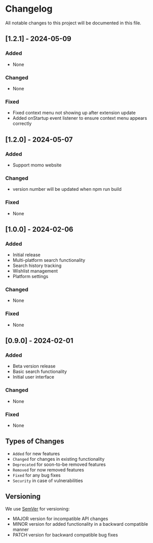 # Changelog

All notable changes to this project will be documented in this file.

## [1.2.1] - 2024-05-09

### Added
- None

### Changed
- None

### Fixed
- Fixed context menu not showing up after extension update
- Added onStartup event listener to ensure context menu appears correctly

## [1.2.0] - 2024-05-07

### Added
- Support momo website

### Changed
- version number will be updated when npm run build

### Fixed
- None

## [1.0.0] - 2024-02-06

### Added
- Initial release
- Multi-platform search functionality
- Search history tracking
- Wishlist management
- Platform settings

### Changed
- None

### Fixed
- None

## [0.9.0] - 2024-02-01

### Added
- Beta version release
- Basic search functionality
- Initial user interface

### Changed
- None

### Fixed
- None

## Types of Changes

- `Added` for new features
- `Changed` for changes in existing functionality
- `Deprecated` for soon-to-be removed features
- `Removed` for now removed features
- `Fixed` for any bug fixes
- `Security` in case of vulnerabilities

## Versioning

We use [SemVer](http://semver.org/) for versioning:
- MAJOR version for incompatible API changes
- MINOR version for added functionality in a backward compatible manner
- PATCH version for backward compatible bug fixes
